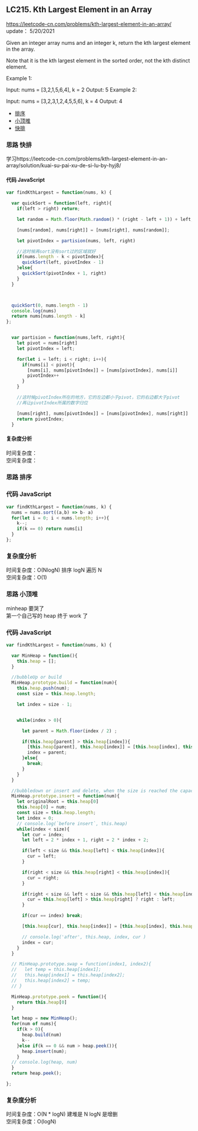 ## LC215. Kth Largest Element in an Array

https://leetcode-cn.com/problems/kth-largest-element-in-an-array/  
update： 5/20/2021

Given an integer array nums and an integer k, return the kth largest element in the array.

Note that it is the kth largest element in the sorted order, not the kth distinct element.

Example 1:

Input: nums = [3,2,1,5,6,4], k = 2
Output: 5
Example 2:

Input: nums = [3,2,3,1,2,4,5,5,6], k = 4
Output: 4

- [排序](#思路-排序)
- [小顶堆](#思路-小顶堆)
- [快排](#思路-快排)

### 思路 快排

学习https://leetcode-cn.com/problems/kth-largest-element-in-an-array/solution/kuai-su-pai-xu-de-si-lu-by-hyj8/

#### 代码 JavaScript

```JavaScript
var findKthLargest = function(nums, k) {

  var quickSort = function(left, right){
    if(left > right) return;

    let random = Math.floor(Math.random() * (right - left + 1)) + left;

    [nums[random], nums[right]] = [nums[right], nums[random]];

    let pivotIndex = partision(nums, left, right)

    //这时候再sort没有sort过的区域就好
    if(nums.length - k < pivotIndex){
      quickSort(left, pivotIndex - 1)
    }else{
      quickSort(pivotIndex + 1, right)
    }
  }



  quickSort(0, nums.length - 1)
  console.log(nums)
  return nums[nums.length - k]
};


  var partision = function(nums,left, right){
    let pivot = nums[right]
    let pivotIndex = left;

    for(let i = left; i < right; i++){
      if(nums[i] < pivot){
        [nums[i], nums[pivotIndex]] = [nums[pivotIndex], nums[i]]
        pivotIndex++
      }
    }

    //这时候pivotIndex所在的地方，它的左边都小于pivot，它的右边都大于pivot
    //再让pivotIndex所属的数字归位

    [nums[right], nums[pivotIndex]] = [nums[pivotIndex], nums[right]]
    return pivotIndex;
  }

```

#### 复杂度分析

时间复杂度： </br>
空间复杂度：

### 思路 排序

### 代码 JavaScript

```JavaScript
var findKthLargest = function(nums, k) {
  nums = nums.sort((a,b) => b- a)
  for(let i = 0; i < nums.length; i++){
    k--;
    if(k == 0) return nums[i]
  }
};
```

### 复杂度分析

时间复杂度：O(NlogN) 排序 logN 遍历 N  
空间复杂度：O(1)

### 思路 小顶堆

minheap
要哭了  
第一个自己写的 heap 终于 work 了

### 代码 JavaScript

```JavaScript
var findKthLargest = function(nums, k) {

  var MinHeap = function(){
    this.heap = [];
  }

  //bubbleUp or build
  MinHeap.prototype.build = function(num){
    this.heap.push(num);
    const size = this.heap.length;

    let index = size - 1;


    while(index > 0){

      let parent = Math.floor(index / 2) ;

      if(this.heap[parent] > this.heap[index]){
        [this.heap[parent], this.heap[index]] = [this.heap[index], this.heap[parent]]
        index = parent;
      }else{
        break;
      }
    }
  }

  //bubbledown or insert and delete, when the size is reached the capacity
  MinHeap.prototype.insert = function(num){
    let originalRoot = this.heap[0]
    this.heap[0] = num;
    const size = this.heap.length;
    let index = 0;
    // console.log(`before insert`, this.heap)
    while(index < size){
      let cur = index;
      let left = 2 * index + 1, right = 2 * index + 2;

      if(left < size && this.heap[left] < this.heap[index]){
        cur = left;
      }

      if(right < size && this.heap[right] < this.heap[index]){
        cur = right;
      }

      if(right < size && left < size && this.heap[left] < this.heap[index]  && this.heap[right] < this.heap[index]){
        cur = this.heap[left] > this.heap[right] ? right : left;
      }

      if(cur == index) break;

      [this.heap[cur], this.heap[index]] = [this.heap[index], this.heap[cur]]

      // console.log('after', this.heap, index, cur )
      index = cur;
    }
  }

  // MinHeap.prototype.swap = function(index1, index2){
  //   let temp = this.heap[index1];
  //   this.heap[index1] = this.heap[index2];
  //   this.heap[index2] = temp;
  // }

  MinHeap.prototype.peek = function(){
    return this.heap[0]
  }

  let heap = new MinHeap();
  for(num of nums){
    if(k > 0){
      heap.build(num)
      k--
    }else if(k == 0 && num > heap.peek()){
      heap.insert(num);
    }
  // console.log(heap, num)
  }
  return heap.peek();

};
```

### 复杂度分析

时间复杂度：O(N \* logN) 建堆是 N logN 是增删  
空间复杂度：O(logN)
